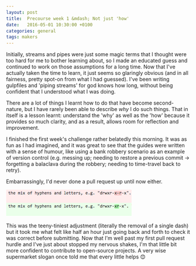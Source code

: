 ```yaml
---
layout: post
title:	Precourse week 1 &mdash; Not just 'how'
date:   2016-05-01 10:30:00 +0100
categories: general
tags: makers
---
```


Initially, streams and pipes were just some magic terms that I thought were too hard for me to bother learning about, so I made an educated guess and continued to work on those assumptions for a long time. Now that I've actually taken the time to learn, it just seems so glaringly obvious (and in all fairness, pretty spot-on from what I had guessed). I've been writing gulpfiles and 'piping streams' for god knows how long, without being confident that I understood what I was doing.

There are a lot of things I learnt how to do that have become second-nature, but I have rarely been able to describe *why* I do such things. That in itself is a lesson learnt: understand the 'why' as well as the 'how' because it provides so much clarity, and as a result, allows room for reflection and improvement.

I finished the first week's challenge rather belatedly this morning. It was as fun as I had imagined, and it was great to see that the guides were written with a sense of humour, like using a bank robbery scenario as an example of version control (e.g. messing up; needing to restore a previous commit &rarr; forgetting a balaclava during the robbery; needing to time-travel back to retry).

Embarrassingly, I'd never done a pull request up until now either.

![First pull request](/assets/pull-req.png)

This was the teeny-tiniest adjustment (literally the removal of a single dash) but it took me what felt like half an hour just going back and forth to check it was correct before submitting. Now that I'm well past my first pull request hurdle and I've just about stopped my nervous shakes, I'm that little bit more confident to contribute to open-source projects. A very wise supermarket slogan once told me that every little helps &#x1F60A;
